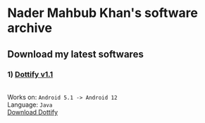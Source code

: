 # Nader Mahbub Khan's software archive
## Download my latest softwares
### 1) <a href="">Dottify v1.1</a>
<br> Works on: ```Android 5.1 -> Android 12```
<br> Language: ```Java```<br>
<a href="https://nader-mk.github.io/Dottify.apk">Download Dottify</a>
